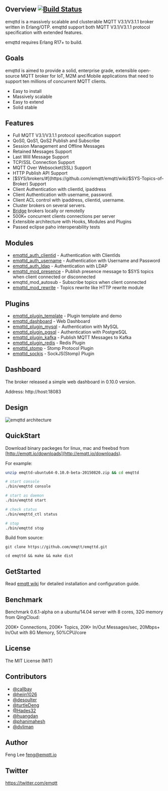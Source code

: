 
## Overview [![Build Status](https://travis-ci.org/emqtt/emqttd.svg?branch=master)](https://travis-ci.org/emqtt/emqttd)

emqttd is a massively scalable and clusterable MQTT V3.1/V3.1.1 broker written in Erlang/OTP. emqttd support both MQTT V3.1/V3.1.1 protocol specification with extended features.

emqttd requires Erlang R17+ to build.


## Goals

emqttd is aimed to provide a solid, enterprise grade, extensible open-source MQTT broker for IoT, M2M and Mobile applications that need to support ten millions of concurrent MQTT clients.

* Easy to install
* Massively scalable
* Easy to extend
* Solid stable


## Features

* Full MQTT V3.1/V3.1.1 protocol specification support
* QoS0, QoS1, QoS2 Publish and Subscribe
* Session Management and Offline Messages
* Retained Messages Support
* Last Will Message Support
* TCP/SSL Connection Support
* MQTT Over Websocket(SSL) Support
* HTTP Publish API Support
* [$SYS/brokers/#](https://github.com/emqtt/emqtt/wiki/$SYS-Topics-of-Broker) Support
* Client Authentication with clientId, ipaddress
* Client Authentication with username, password.
* Client ACL control with ipaddress, clientid, username.
* Cluster brokers on several servers.
* [Bridge](https://github.com/emqtt/emqttd/wiki/Bridge) brokers locally or remotelly
* 500K+ concurrent clients connections per server
* Extensible architecture with Hooks, Modules and Plugins
* Passed eclipse paho interoperability tests


## Modules

* [emqttd_auth_clientid](https://github.com/emqtt/emqttd/wiki/Authentication) - Authentication with ClientIds
* [emqttd_auth_username](https://github.com/emqtt/emqttd/wiki/Authentication) - Authentication with Username and Password
* [emqttd_auth_ldap](https://github.com/emqtt/emqttd/wiki/Authentication) - Authentication with LDAP
* [emqttd_mod_presence](https://github.com/emqtt/emqttd/wiki/Presence) - Publish presence message to $SYS topics when client connected or disconnected
* emqttd_mod_autosub - Subscribe topics when client connected
* [emqttd_mod_rewrite](https://github.com/emqtt/emqttd/wiki/Rewrite) - Topics rewrite like HTTP rewrite module


## Plugins

* [emqttd_plugin_template](https://github.com/emqtt/emqttd_plugin_template) - Plugin template and demo
* [emqttd_dashboard](https://github.com/emqtt/emqttd_dashboard) - Web Dashboard
* [emqttd_plugin_mysql](https://github.com/emqtt/emqttd_plugin_mysql) - Authentication with MySQL
* [emqttd_plugin_pgsql](https://github.com/emqtt/emqttd_plugin_pgsql) - Authentication with PostgreSQL
* [emqttd_plugin_kafka](https://github.com/emqtt/emqttd_plugin_kafka) - Publish MQTT Messages to Kafka
* [emqttd_plugin_redis](https://github.com/emqtt/emqttd_plugin_redis) - Redis Plugin
* [emqttd_stomp](https://github.com/emqtt/emqttd_stomp) - Stomp Protocol Plugin
* [emqttd_sockjs](https://github.com/emqtt/emqttd_sockjs) - SockJS(Stomp) Plugin


## Dashboard

The broker released a simple web dashboard in 0.10.0 version.

Address: http://host:18083


## Design

![emqttd architecture](http://emqtt.io/static/img/Architecture.png)


## QuickStart

Download binary packeges for linux, mac and freebsd from [http://emqtt.io/downloads](http://emqtt.io/downloads).

For example:

```sh
unzip emqttd-ubuntu64-0.10.0-beta-20150820.zip && cd emqttd

# start console
./bin/emqttd console

# start as daemon
./bin/emqttd start

# check status
./bin/emqttd_ctl status

# stop
./bin/emqttd stop
``` 

Build from source:

```
git clone https://github.com/emqtt/emqttd.git

cd emqttd && make && make dist
```


## GetStarted

Read [emqtt wiki](https://github.com/emqtt/emqttd/wiki) for detailed installation and configuration guide.


## Benchmark

Benchmark 0.6.1-alpha on a ubuntu/14.04 server with 8 cores, 32G memory from QingCloud:

200K+ Connections, 200K+ Topics, 20K+ In/Out Messages/sec, 20Mbps+ In/Out with 8G Memory, 50%CPU/core


## License

The MIT License (MIT)


## Contributors

* [@callbay](https://github.com/callbay)
* [@hejin1026](https://github.com/hejin1026)
* [@desoulter](https://github.com/desoulter)
* [@turtleDeng](https://github.com/turtleDeng)
* [@Hades32](https://github.com/Hades32)
* [@huangdan](https://github.com/huangdan)
* [@phanimahesh](https://github.com/phanimahesh)
* [@dvliman](https://github.com/dvliman)


## Author

Feng Lee <feng@emqtt.io>


## Twitter

https://twitter.com/emqtt


